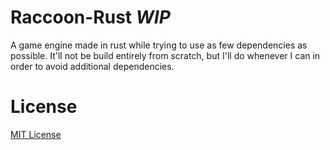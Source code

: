 # Raccoon-Rust *WIP*

A game engine made in rust while trying to use as few dependencies as possible. 
It'll not be build entirely from scratch, but I'll do whenever I can in order to avoid additional dependencies.

# License

[MIT License](/LICENSE)
